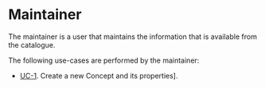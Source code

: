 # Maintainer

The maintainer is a user that maintains the information that is available from the catalogue.

The following use-cases are performed by the maintainer:

- [UC-1](../use-cases/UC-1.md). Create a new Concept and its properties].

